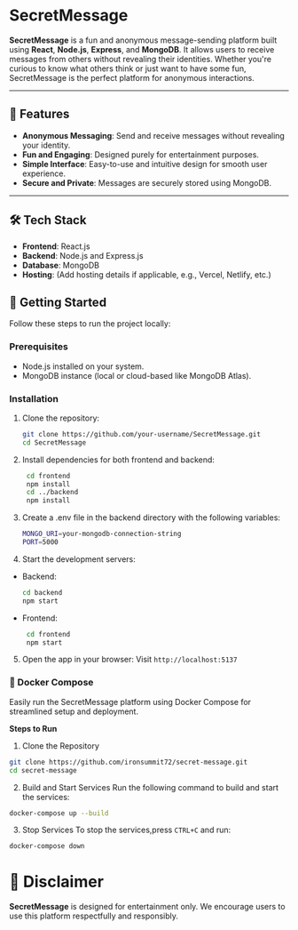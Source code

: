 # SecretMessage

**SecretMessage** is a fun and anonymous message-sending platform built using **React**, **Node.js**, **Express**, and **MongoDB**. It allows users to receive messages from others without revealing their identities. Whether you're curious to know what others think or just want to have some fun, SecretMessage is the perfect platform for anonymous interactions.  

---

## 🚀 Features

- **Anonymous Messaging**: Send and receive messages without revealing your identity.
- **Fun and Engaging**: Designed purely for entertainment purposes.
- **Simple Interface**: Easy-to-use and intuitive design for smooth user experience.
- **Secure and Private**: Messages are securely stored using MongoDB.

---

## 🛠️ Tech Stack

- **Frontend**: React.js  
- **Backend**: Node.js and Express.js  
- **Database**: MongoDB  
- **Hosting**: (Add hosting details if applicable, e.g., Vercel, Netlify, etc.)  



## 🚀 Getting Started

Follow these steps to run the project locally:

### Prerequisites
- Node.js installed on your system.
- MongoDB instance (local or cloud-based like MongoDB Atlas).

### Installation

1. Clone the repository:  
   ```bash
   git clone https://github.com/your-username/SecretMessage.git
   cd SecretMessage

2. Install dependencies for both frontend and backend:

   ``` bash
    cd frontend
    npm install
    cd ../backend
    npm install
3. Create a .env file in the backend directory with the following variables:

    ```bash
    MONGO_URI=your-mongodb-connection-string
    PORT=5000
4. Start the development servers:
 - Backend:
   ```bash
   cd backend
   npm start
 - Frontend:
   ```bash
    cd frontend
    npm start

  5. Open the app in your browser:
Visit `http://localhost:5137`



### 🐳 Docker Compose
Easily run the SecretMessage platform using Docker Compose for streamlined setup and deployment.

**Steps to Run**
1) Clone the Repository
```bash
git clone https://github.com/ironsummit72/secret-message.git
cd secret-message
```
2) Build and Start Services
    Run the following command to build and start the services:
```bash
docker-compose up --build
```
3) Stop Services
   To stop the services,press `CTRL+C` and run:

```bash
docker-compose down
```
   
 

# 📝 Disclaimer
**SecretMessage** is designed for entertainment only. We encourage users to use this platform respectfully and responsibly.
